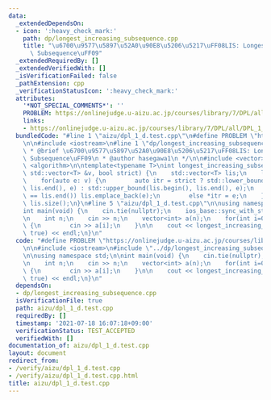 ```yaml
---
data:
  _extendedDependsOn:
  - icon: ':heavy_check_mark:'
    path: dp/longest_increasing_subsequence.cpp
    title: "\u6700\u9577\u5897\u52A0\u90E8\u5206\u5217\uFF08LIS: Longest Increasing\
      \ Subsequence\uFF09"
  _extendedRequiredBy: []
  _extendedVerifiedWith: []
  _isVerificationFailed: false
  _pathExtension: cpp
  _verificationStatusIcon: ':heavy_check_mark:'
  attributes:
    '*NOT_SPECIAL_COMMENTS*': ''
    PROBLEM: https://onlinejudge.u-aizu.ac.jp/courses/library/7/DPL/all/DPL_1_D
    links:
    - https://onlinejudge.u-aizu.ac.jp/courses/library/7/DPL/all/DPL_1_D
  bundledCode: "#line 1 \"aizu/dpl_1_d.test.cpp\"\n#define PROBLEM \"https://onlinejudge.u-aizu.ac.jp/courses/library/7/DPL/all/DPL_1_D\"\
    \n\n#include <iostream>\n#line 1 \"dp/longest_increasing_subsequence.cpp\"\n/**\n\
    \ * @brief \u6700\u9577\u5897\u52A0\u90E8\u5206\u5217\uFF08LIS: Longest Increasing\
    \ Subsequence\uFF09\n * @author hasegawa1\n */\n\n#include <vector>\n#include\
    \ <algorithm>\n\ntemplate<typename T>\nint longest_increasing_subsequence(const\
    \ std::vector<T> &v, bool strict) {\n    std::vector<T> lis;\n    lis.reserve(v.size());\n\
    \    for(auto e: v) {\n        auto itr = strict ? std::lower_bound(lis.begin(),\
    \ lis.end(), e) : std::upper_bound(lis.begin(), lis.end(), e);\n        if(itr\
    \ == lis.end()) lis.emplace_back(e);\n        else *itr = e;\n    }\n    return\
    \ lis.size();\n}\n#line 5 \"aizu/dpl_1_d.test.cpp\"\n\nusing namespace std;\n\n\
    int main(void) {\n    cin.tie(nullptr);\n    ios_base::sync_with_stdio(false);\n\
    \n    int n;\n    cin >> n;\n    vector<int> a(n);\n    for(int i=0; i<n; i++)\
    \ {\n        cin >> a[i];\n    }\n\n    cout << longest_increasing_subsequence(a,\
    \ true) << endl;\n}\n"
  code: "#define PROBLEM \"https://onlinejudge.u-aizu.ac.jp/courses/library/7/DPL/all/DPL_1_D\"\
    \n\n#include <iostream>\n#include \"../dp/longest_increasing_subsequence.cpp\"\
    \n\nusing namespace std;\n\nint main(void) {\n    cin.tie(nullptr);\n    ios_base::sync_with_stdio(false);\n\
    \n    int n;\n    cin >> n;\n    vector<int> a(n);\n    for(int i=0; i<n; i++)\
    \ {\n        cin >> a[i];\n    }\n\n    cout << longest_increasing_subsequence(a,\
    \ true) << endl;\n}\n"
  dependsOn:
  - dp/longest_increasing_subsequence.cpp
  isVerificationFile: true
  path: aizu/dpl_1_d.test.cpp
  requiredBy: []
  timestamp: '2021-07-18 16:07:18+09:00'
  verificationStatus: TEST_ACCEPTED
  verifiedWith: []
documentation_of: aizu/dpl_1_d.test.cpp
layout: document
redirect_from:
- /verify/aizu/dpl_1_d.test.cpp
- /verify/aizu/dpl_1_d.test.cpp.html
title: aizu/dpl_1_d.test.cpp
---
```

